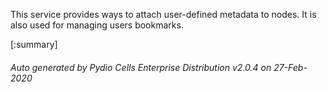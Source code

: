 






This service provides ways to attach user-defined metadata to nodes. It is also used for managing users bookmarks.

[:summary]

###### Auto generated by Pydio Cells Enterprise Distribution v2.0.4 on 27-Feb-2020
